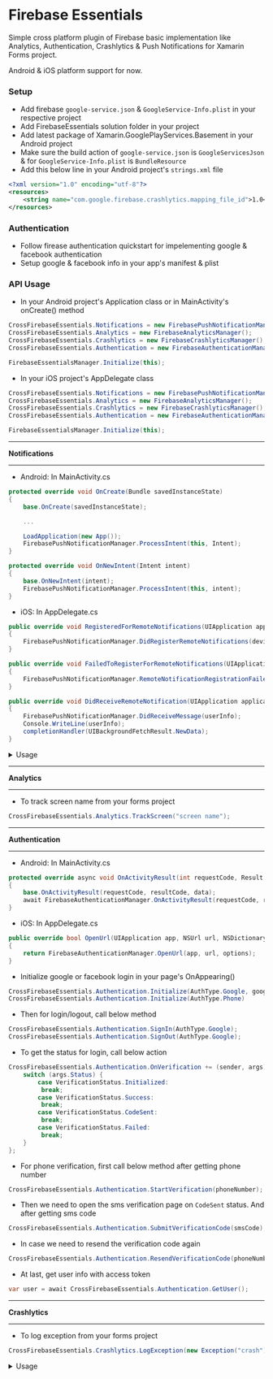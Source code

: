 # Firebase Essentials

Simple cross platform plugin of Firebase basic implementation like Analytics, Authentication, Crashlytics & Push Notifications for Xamarin Forms project.

Android & iOS platform support for now.

### Setup
* Add firebase `google-service.json` & `GoogleService-Info.plist` in your respective project
* Add FirebaseEssentials solution folder in your project
* Add latest package of Xamarin.GooglePlayServices.Basement in your Android project
* Make sure the build action of `google-service.json` is `GoogleServicesJson` & for `GoogleService-Info.plist` is `BundleResource`
* Add this below line in your Android project's `strings.xml` file
```xml
<?xml version="1.0" encoding="utf-8"?>
<resources>
    <string name="com.google.firebase.crashlytics.mapping_file_id">1.0</string>
</resources>
```

### Authentication
* Follow firease authentication quickstart for impelementing google & facebook authentication
* Setup google & facebook info in your app's manifest & plist

### API Usage
* In your Android project's Application class or in MainActivity's onCreate() method
``` csharp
CrossFirebaseEssentials.Notifications = new FirebasePushNotificationManager();
CrossFirebaseEssentials.Analytics = new FirebaseAnalyticsManager();
CrossFirebaseEssentials.Crashlytics = new FirebaseCrashlyticsManager();
CrossFirebaseEssentials.Authentication = new FirebaseAuthenticationManager();

FirebaseEssentialsManager.Initialize(this);
```

* In your iOS project's AppDelegate class
``` csharp
CrossFirebaseEssentials.Notifications = new FirebasePushNotificationManager();
CrossFirebaseEssentials.Analytics = new FirebaseAnalyticsManager();
CrossFirebaseEssentials.Crashlytics = new FirebaseCrashlyticsManager();
CrossFirebaseEssentials.Authentication = new FirebaseAuthenticationManager();

FirebaseEssentialsManager.Initialize(this);
```
***
**Notifications**
***
* Android: In MainActivity.cs
``` csharp
protected override void OnCreate(Bundle savedInstanceState)
{
	base.OnCreate(savedInstanceState);

	...

	LoadApplication(new App());
	FirebasePushNotificationManager.ProcessIntent(this, Intent);
}

protected override void OnNewIntent(Intent intent)
{
	base.OnNewIntent(intent);
	FirebasePushNotificationManager.ProcessIntent(this, intent);
}
```

* iOS: In AppDelegate.cs
``` csharp
public override void RegisteredForRemoteNotifications(UIApplication application, NSData deviceToken)
{
	FirebasePushNotificationManager.DidRegisterRemoteNotifications(deviceToken);
}

public override void FailedToRegisterForRemoteNotifications(UIApplication application, NSError error)
{
	FirebasePushNotificationManager.RemoteNotificationRegistrationFailed(error);
}

public override void DidReceiveRemoteNotification(UIApplication application, NSDictionary userInfo, Action<UIBackgroundFetchResult> completionHandler)
{
	FirebasePushNotificationManager.DidReceiveMessage(userInfo);
	Console.WriteLine(userInfo);
	completionHandler(UIBackgroundFetchResult.NewData);
}
```

<details>
	<summary>Usage</summary>
	<p>This is used from <a href="https://github.com/CrossGeeks/FirebasePushNotificationPlugin">CrossGreeks/FirebasePushNotificationPlugin</a> with latest firebase packages & fixes.</p>
</details>

***
**Analytics**
***
* To track screen name from your forms project
``` csharp
CrossFirebaseEssentials.Analytics.TrackScreen("screen name");
```

***
**Authentication**
***
* Android: In MainActivity.cs
``` csharp
protected override async void OnActivityResult(int requestCode, Result resultCode, Intent data)
{
	base.OnActivityResult(requestCode, resultCode, data);
	await FirebaseAuthenticationManager.OnActivityResult(requestCode, resultCode, data);
}
```

* iOS: In AppDelegate.cs
``` csharp
public override bool OpenUrl(UIApplication app, NSUrl url, NSDictionary options)
{
	return FirebaseAuthenticationManager.OpenUrl(app, url, options);
}
```

* Initialize google or facebook login in your page's OnAppearing()
``` csharp
CrossFirebaseEssentials.Authentication.Initialize(AuthType.Google, googleClientId);
CrossFirebaseEssentials.Authentication.Initialize(AuthType.Phone)
```

* Then for login/logout, call below method
``` csharp
CrossFirebaseEssentials.Authentication.SignIn(AuthType.Google);
CrossFirebaseEssentials.Authentication.SignOut(AuthType.Google);
```

* To get the status for login, call below action
``` csharp
CrossFirebaseEssentials.Authentication.OnVerification += (sender, args) => {
	switch (args.Status) {
		case VerificationStatus.Initialized:
		 break;
		case VerificationStatus.Success:
		 break;
		case VerificationStatus.CodeSent:
		 break;
		case VerificationStatus.Failed:
		 break;
	}
};
```

* For phone verification, first call below method after getting phone number
``` csharp
CrossFirebaseEssentials.Authentication.StartVerification(phoneNumber);
```
* Then we need to open the sms verification page on `CodeSent` status. And after getting sms code
``` csharp
CrossFirebaseEssentials.Authentication.SubmitVerificationCode(smsCode);
```
* In case we need to resend the verification code again
``` csharp
CrossFirebaseEssentials.Authentication.ResendVerificationCode(phoneNumber);
```

* At last, get user info with access token
``` csharp
var user = await CrossFirebaseEssentials.Authentication.GetUser();
```

***
**Crashlytics**
***
* To log exception from your forms project
``` csharp
CrossFirebaseEssentials.Crashlytics.LogException(new Exception("crash"));
```

<details>
	<summary>Usage</summary>
	<p>This is implemented using the guide <a href="https://github.com/a-imai/XamarinCrashlyticsUpgradeSample">here</a></p>
</details>